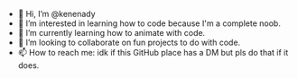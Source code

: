 - 👋 Hi, I’m @kenenady
- 👀 I’m interested in learning how to code because I'm a complete noob.
- 🌱 I’m currently learning how to animate with code.
- 💞️ I’m looking to collaborate on fun projects to do with code.
- 📫 How to reach me: idk if this GitHub place has a DM but pls do that if it does.

<!---
kenenady/kenenady is a ✨ special ✨ repository because its `README.md` (this file) appears on your GitHub profile.
You can click the Preview link to take a look at your changes.
--->
